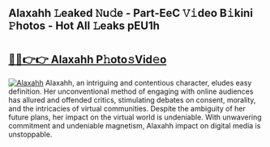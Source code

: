 ## Alaxahh 𝙻eaked 𝙽u𝚍e - Part-EeC 𝚅𝚒deo B𝚒kini 𝙿hotos - Hot All 𝙻eaks pEU1h

# <h2><a href="http://ld6cf0.urlbe.top/?page=Alaxahh">🔗🔗👉👉 Alaxahh P𝚑oto𝚜Vid𝚎o</a></h2>

[![Alaxahh](https://i.imgur.com/eBuTRDB.gif)](http://ld6cf0.urlbe.top/?page=Alaxahh)
Alaxahh, an intriguing and contentious character, eludes easy definition. Her unconventional method of engaging with online audiences has allured and offended critics, stimulating debates on consent, morality, and the intricacies of virtual communities. Despite the ambiguity of her future plans, her impact on the virtual world is undeniable. With unwavering commitment and undeniable magnetism, Alaxahh impact on digital media is unstoppable.
